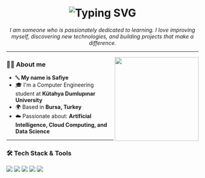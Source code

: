 <h1 align="center">
  <img src="https://readme-typing-svg.demolab.com?font=Fira+Code&size=28&pause=1000&center=true&vCenter=true&width=600&lines=Welcome+to+my+GitHub+account;I'm+a+Computer+Engineering+student;I'm+deeply+passionate+about+learning;My+name+is+Safiye+%F0%9F%92%BB" alt="Typing SVG" />
</h1>



<p align="center">
  <em>I am someone who is passionately dedicated to learning. I love improving myself, discovering new technologies, and building projects that make a difference.</em>
</p>

---

<img align="right" src="https://media.giphy.com/media/QDjpIL6oNCVZ4qzGs7/giphy.gif" width="220"/>

### 👩‍💻 About me 

- 🔤 **My name is Safiye**
- 🎓 I'm a Computer Engineering student at **Kütahya Dumlupınar University**
- 🌍 Based in **Bursa, Turkey**
- ☁️ Passionate about: **Artificial Intelligence, Cloud Computing, and Data Science**

---


### 🛠️ Tech Stack & Tools

<p>
  <img src="https://img.shields.io/badge/Python-3670A0?style=for-the-badge&logo=python&logoColor=white"/>
  <img src="https://img.shields.io/badge/FastAPI-009688?style=for-the-badge&logo=fastapi&logoColor=white"/>
  <img src="https://img.shields.io/badge/Docker-2496ED?style=for-the-badge&logo=docker&logoColor=white"/>
  <img src="https://img.shields.io/badge/PyQt-41CD52?style=for-the-badge&logo=qt&logoColor=white"/>
  <img src="https://img.shields.io/badge/GitHub-181717?style=for-the-badge&logo=github&logoColor=white"/>
</p>
